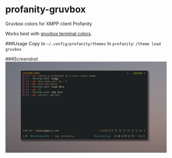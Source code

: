 # profanity-gruvbox
Gruvbox colors for XMPP client Profanity

Works best with [gruvbox terminal colors](https://github.com/morhetz/gruvbox-generalized).

###Usage
Copy to `~/.config/profanity/themes`
In `profanity`:
  `/theme load gruvbox`
  
###Screenshot
![screenshot](screenshot.png)
